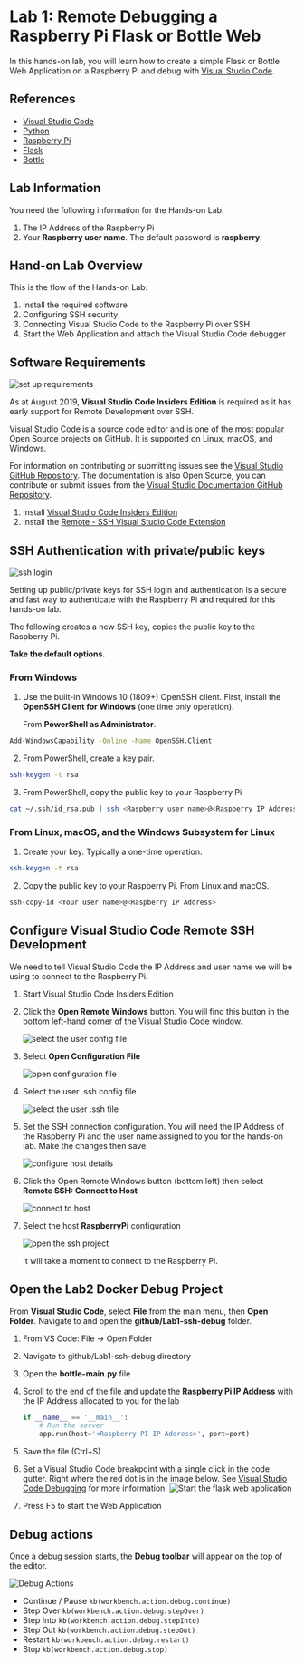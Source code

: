 # Lab 1: Remote Debugging a Raspberry Pi Flask or Bottle Web

In this hands-on lab, you will learn how to create a simple Flask or Bottle Web Application on a Raspberry Pi and debug with [Visual Studio Code](https://code.visualstudio.com/).

## References

- [Visual Studio Code](https://code.visualstudio.com/)
- [Python](https://azure.microsoft.com/en-au/services/iot-central/)
- [Raspberry Pi](https://www.raspberrypi.org/)
- [Flask](https://www.fullstackpython.com/flask.html)
- [Bottle](https://bottlepy.org)

## Lab Information

You need the following information for the Hands-on Lab.

1. The IP Address of the Raspberry Pi
1. Your **Raspberry user name**. The default password is **raspberry**.

## Hand-on Lab Overview

This is the flow of the Hands-on Lab:

1. Install the required software
2. Configuring SSH security
3. Connecting Visual Studio Code to the Raspberry Pi over SSH
4. Start the Web Application and attach the Visual Studio Code debugger

## Software Requirements

![set up requirements](resources/setup.jpg)

As at August 2019, **Visual Studio Code Insiders Edition** is required as it has early support for Remote Development over SSH.

Visual Studio Code is a source code editor and is one of the most popular Open Source projects on GitHub. It is supported on Linux, macOS, and Windows.

For information on contributing or submitting issues see the [Visual Studio GitHub Repository](https://github.com/microsoft/vscode). The documentation is also Open Source, you can contribute or submit issues from the [Visual Studio Documentation GitHub Repository](https://github.com/microsoft/vscode-docs).

1. Install [Visual Studio Code Insiders Edition](https://code.visualstudio.com/insiders/)
1. Install the [Remote - SSH Visual Studio Code Extension](https://marketplace.visualstudio.com/items?itemName=ms-vscode-remote.remote-ssh)

## SSH Authentication with private/public keys

![ssh login](resources/ssh-login.jpg)

Setting up public/private keys for SSH login and authentication is a secure and fast way to authenticate with the Raspberry Pi and required for this hands-on lab.

The following creates a new SSH key, copies the public key to the Raspberry Pi. 

**Take the default options**.

### From Windows

1. Use the built-in Windows 10 (1809+) OpenSSH client. First, install the **OpenSSH Client for Windows** (one time only operation).

    From **PowerShell as Administrator**.

```bash
Add-WindowsCapability -Online -Name OpenSSH.Client
```

2. From PowerShell, create a key pair.

```bash
ssh-keygen -t rsa
```

3. From PowerShell, copy the public key to your Raspberry Pi

```bash
cat ~/.ssh/id_rsa.pub | ssh <Raspberry user name>@<Raspberry IP Address> "mkdir -p ~/.ssh; cat >> ~/.ssh/authorized_keys"
```

### From Linux, macOS, and the Windows Subsystem for Linux

1. Create your key. Typically a one-time operation.

```bash
ssh-keygen -t rsa
```

2. Copy the public key to your Raspberry Pi. From Linux and macOS.

```bash
ssh-copy-id <Your user name>@<Raspberry IP Address>
```

## Configure Visual Studio Code Remote SSH Development

We need to tell Visual Studio Code the IP Address and user name we will be using to connect to the Raspberry Pi.

1. Start Visual Studio Code Insiders Edition

2. Click the **Open Remote Windows** button. You will find this button in the bottom left-hand corner of the Visual Studio Code window.

    ![select the user config file](resources/vs-code-open-remote-window.png)

3. Select **Open Configuration File**

    ![open configuration file](resources/vs-code-open-configuration.png)

4. Select the user .ssh config file

    ![select the user .ssh file](resources/vs-code-open-config-file.png)

5. Set the SSH connection configuration. You will need the IP Address of the Raspberry Pi and the user name assigned to you for the hands-on lab. Make the changes then save.

    ![configure host details](resources/vs-code-config-host-details.png)

6. Click the Open Remote Windows button (bottom left) then select **Remote SSH: Connect to Host**

    ![connect to host](resources/vs-code-connect-host.png)

7. Select the host **RaspberryPi** configuration

    ![open the ssh project](resources/vs-code-open-ssh-connection.png)

    It will take a moment to connect to the Raspberry Pi.

## Open the Lab2 Docker Debug Project

From **Visual Studio Code**, select **File** from the main menu, then **Open Folder**. Navigate to and open the **github/Lab1-ssh-debug** folder.

1. From VS Code: File -> Open Folder
2. Navigate to github/Lab1-ssh-debug directory
3. Open the **bottle-main.py** file
4. Scroll to the end of the file and update the **Raspberry Pi IP Address** with the IP Address allocated to you for the lab

    ```python
    if __name__ == '__main__':
        # Run the server
        app.run(host='<Raspberry PI IP Address>', port=port)
    ```

5. Save the file (Ctrl+S)
6. Set a Visual Studio Code breakpoint with a single click in the code gutter. Right where the red dot is in the image below. See [Visual Studio Code Debugging](https://code.visualstudio.com/docs/editor/debugging) for more information.
![Start the flask web application](resources/vs-code-flash-app.png)
7. Press F5 to start the Web Application

## Debug actions

Once a debug session starts, the **Debug toolbar** will appear on the top of the editor.

![Debug Actions](resources/toolbar.png)

- Continue / Pause `kb(workbench.action.debug.continue)`
- Step Over `kb(workbench.action.debug.stepOver)`
- Step Into `kb(workbench.action.debug.stepInto)`
- Step Out `kb(workbench.action.debug.stepOut)`
- Restart `kb(workbench.action.debug.restart)`
- Stop `kb(workbench.action.debug.stop)`
